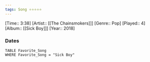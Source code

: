 ```yaml
---
tags: Song ⭐⭐⭐⭐⭐ 
---
```

[Time:: 3:38]
[Artist:: [[The Chainsmokers]]]
[Genre:: Pop]
[Played:: 4]
[Album:: [[Sick Boy]]]
[Year:: 2018]
### Dates
````dataview
TABLE Favorite_Song
WHERE Favorite_Song = "Sick Boy"
````